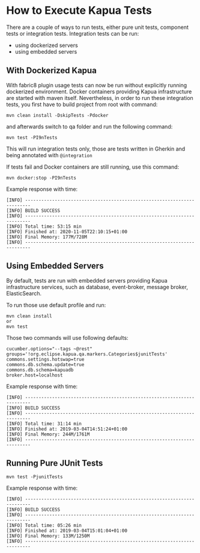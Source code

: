# How to Execute Kapua Tests

There are a couple of ways to run tests, either pure unit tests, component tests or integration tests.
Integration tests can be run:

- using dockerized servers
- using embedded servers

## With Dockerized Kapua
With fabric8 plugin usage tests can now be run without explicitly running dockerized environment.
Docker containers providing Kapua infrastructure are started with maven itself.
Nevertheless, in order to run these integration tests, you first have to build project from root with command:

    mvn clean install -DskipTests -Pdocker

and afterwards switch to qa folder and run the following command:

    mvn test -PI9nTests

This will run integration tests only, those are tests written in Gherkin and being annotated with
``@integration``

If tests fail and Docker containers are still running, use this command:

    mvn docker:stop -PI9nTests

Example response with time:

    [INFO] ------------------------------------------------------------------------
    [INFO] BUILD SUCCESS
    [INFO] ------------------------------------------------------------------------
    [INFO] Total time: 53:15 min
    [INFO] Finished at: 2020-11-05T22:10:15+01:00
    [INFO] Final Memory: 177M/728M
    [INFO] ------------------------------------------------------------------------    

## Using Embedded Servers
By default, tests are run with embedded servers providing Kapua infrastructure services, such as
database, event-broker, message broker, ElasticSearch.

To run those use default profile and run:

    mvn clean install
    or
    mvn test

Those two commands will use following defaults:

    cucumber.options="--tags ~@rest"
    groups='!org.eclipse.kapua.qa.markers.Categories$junitTests'
    commons.settings.hotswap=true
    commons.db.schema.update=true
    commons.db.schema=kapuadb
    broker.host=localhost

Example response with time:

    [INFO] ------------------------------------------------------------------------
    [INFO] BUILD SUCCESS
    [INFO] ------------------------------------------------------------------------
    [INFO] Total time: 31:14 min
    [INFO] Finished at: 2019-03-04T14:51:24+01:00
    [INFO] Final Memory: 244M/1761M
    [INFO] ------------------------------------------------------------------------

## Running Pure JUnit Tests

    mvn test -PjunitTests

Example response with time:

    [INFO] ------------------------------------------------------------------------
    [INFO] BUILD SUCCESS
    [INFO] ------------------------------------------------------------------------
    [INFO] Total time: 05:26 min
    [INFO] Finished at: 2019-03-04T15:01:04+01:00
    [INFO] Final Memory: 133M/1250M
    [INFO] ------------------------------------------------------------------------
